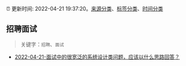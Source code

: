 :alarm_clock: 更新时间: 2022-04-21 19:37:20。[来源分类](../README.md)、[标签分类](../TAGS.md)、[时间分类](../TIMELINE.md)

## 招聘面试


> 关键字：`招聘`、`面试`



- [2022-04-21-面试中的很宽泛的系统设计类问题，应该以什么思路回答？](https://www.v2ex.com/t/848433) 